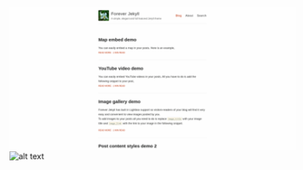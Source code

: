 ![alt text](https://github.com/forever-jekyll/propaganda/raw/main/forever_jekyll.gif "Click to enlarge")
![alt text](https://github-images.s3.amazonaws.com/help/bootcamp/Bootcamp-Fork.png "Forking a repo")
